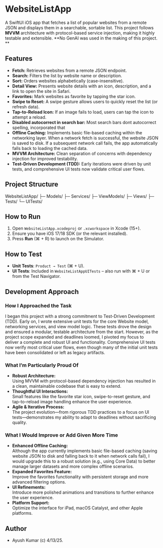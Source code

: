 # WebsiteListApp

A SwiftUI iOS app that fetches a list of popular websites from a remote JSON and displays them in a searchable, sortable list. This project follows **MVVM** architecture with protocol-based service injection, making it highly testable and extensible. **No GenAI was used in the making of this project. **

## Features

- **Fetch:** Retrieves websites from a remote JSON endpoint.
- **Search:** Filters the list by website name or description.
- **Sort:** Orders websites alphabetically (case-insensitive).
- **Detail View:** Presents website details with an icon, description, and a link to open the site in Safari.
- **Favorites:** Mark websites as favorite by tapping the star icon.
- **Swipe to Reset:** A swipe gesture allows users to quickly reset the list (or refresh data).
- **Tap-to-Reload Icon:** If an image fails to load, users can tap the icon to attempt a reload.
- **Disabled autocorrect in search bar:** Most search bars dont autocorrect spelling, incorporated that
- **Offline Caching:** Implements basic file-based caching within the networking layer. When a network fetch is successful, the website JSON is saved to disk. If a subsequent network call fails, the app automatically falls back to loading the cached data.
- **MVVM Architecture:** Clean separation of concerns with dependency injection for improved testability.
- **Test-Driven Development (TDD):** Early iterations were driven by unit tests, and comprehensive UI tests now validate critical user flows.

## Project Structure
WebsiteListApp/ ├─ Models/ ├─ Services/ ├─ ViewModels/ ├─ Views/ ├─ Tests/ └─ UITests/

## How to Run

1. Open `WebsiteListApp.xcodeproj` or `.xcworkspace` in Xcode (15+).
2. Ensure you have iOS 17/18 SDK (or the relevant installed).
3. Press **Run** (⌘ + R) to launch on the Simulator.

## How to Test

- **Unit Tests**: `Product → Test` (⌘ + U).
- **UI Tests**: Included in `WebsiteListAppUITests` – also run with ⌘ + U or from the Test Navigator.

## Development Approach

### How I Approached the Task

I began this project with a strong commitment to Test-Driven Development (TDD). Early on, I wrote extensive unit tests for the core Website model, networking services, and view model logic. These tests drove the design and ensured a modular, testable architecture from the start. However, as the project scope expanded and deadlines loomed, I pivoted my focus to deliver a complete and robust UI and functionality. Comprehensive UI tests now verify most critical user flows, even though many of the initial unit tests have been consolidated or left as legacy artifacts.

### What I’m Particularly Proud Of

- **Robust Architecture:**  
  Using MVVM with protocol-based dependency injection has resulted in a clean, maintainable codebase that is easy to extend.
- **Thoughtful UI Interactions:**  
  Small features like the favorite star icon, swipe-to-reset gesture, and tap-to-reload image handling enhance the user experience.
- **Agile & Iterative Process:**  
  The project evolution—from rigorous TDD practices to a focus on UI tests—demonstrates my ability to adapt to deadlines without sacrificing quality.

### What I Would Improve or Add Given More Time

- **Enhanced Offline Caching:**  
  Although the app currently implements basic file-based caching (saving website JSON to disk and falling back to it when network calls fail), I would upgrade this to a robust solution (e.g., using Core Data) to better manage larger datasets and more complex offline scenarios.
- **Expanded Favorites Feature:**  
  Improve the favorites functionality with persistent storage and more advanced filtering options.
- **UI Refinements:**  
  Introduce more polished animations and transitions to further enhance the user experience.
- **Platform Support:**  
  Optimize the interface for iPad, macOS Catalyst, and other Apple platforms.

## Author

- Ayush Kumar (c) 4/13/25.
